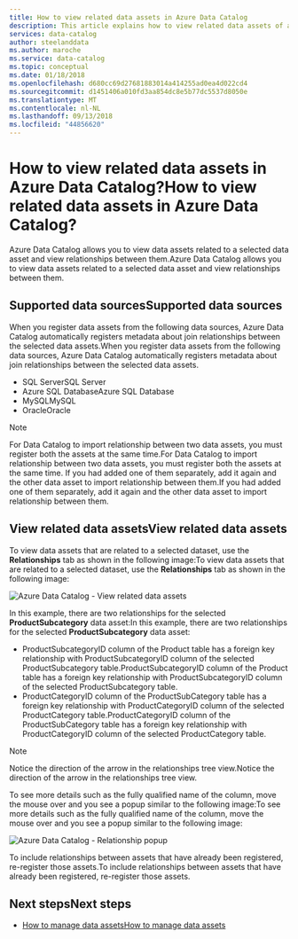 ```yaml
---
title: How to view related data assets in Azure Data Catalog
description: This article explains how to view related data assets of a selected data asset in Azure Data Catalog.
services: data-catalog
author: steelanddata
ms.author: maroche
ms.service: data-catalog
ms.topic: conceptual
ms.date: 01/18/2018
ms.openlocfilehash: d680cc69d27681883014a414255ad0ea4d022cd4
ms.sourcegitcommit: d1451406a010fd3aa854dc8e5b77dc5537d8050e
ms.translationtype: MT
ms.contentlocale: nl-NL
ms.lasthandoff: 09/13/2018
ms.locfileid: "44856620"
---
```

# <a name="how-to-view-related-data-assets-in-azure-data-catalog"></a><span data-ttu-id="e2370-103">How to view related data assets in Azure Data Catalog?</span><span class="sxs-lookup"><span data-stu-id="e2370-103">How to view related data assets in Azure Data Catalog?</span></span>
<span data-ttu-id="e2370-104">Azure Data Catalog allows you to view data assets related to a selected data asset and view relationships between them.</span><span class="sxs-lookup"><span data-stu-id="e2370-104">Azure Data Catalog allows you to view data assets related to a selected data asset and view relationships between them.</span></span> 

## <a name="supported-data-sources"></a><span data-ttu-id="e2370-105">Supported data sources</span><span class="sxs-lookup"><span data-stu-id="e2370-105">Supported data sources</span></span> 
<span data-ttu-id="e2370-106">When you register data assets from the following data sources, Azure Data Catalog automatically registers metadata about join relationships between the selected data assets.</span><span class="sxs-lookup"><span data-stu-id="e2370-106">When you register data assets from the following data sources, Azure Data Catalog automatically registers metadata about join relationships between the selected data assets.</span></span> 

- <span data-ttu-id="e2370-107">SQL Server</span><span class="sxs-lookup"><span data-stu-id="e2370-107">SQL Server</span></span>
- <span data-ttu-id="e2370-108">Azure SQL Database</span><span class="sxs-lookup"><span data-stu-id="e2370-108">Azure SQL Database</span></span>
- <span data-ttu-id="e2370-109">MySQL</span><span class="sxs-lookup"><span data-stu-id="e2370-109">MySQL</span></span>
- <span data-ttu-id="e2370-110">Oracle</span><span class="sxs-lookup"><span data-stu-id="e2370-110">Oracle</span></span>

> [!NOTE]
> <span data-ttu-id="e2370-111">For Data Catalog to import relationship between two data assets, you must register both the assets at the same time.</span><span class="sxs-lookup"><span data-stu-id="e2370-111">For Data Catalog to import relationship between two data assets, you must register both the assets at the same time.</span></span> <span data-ttu-id="e2370-112">If you had added one of them separately, add it again and the other data asset to import relationship between them.</span><span class="sxs-lookup"><span data-stu-id="e2370-112">If you had added one of them separately, add it again and the other data asset to import relationship between them.</span></span>

## <a name="view-related-data-assets"></a><span data-ttu-id="e2370-113">View related data assets</span><span class="sxs-lookup"><span data-stu-id="e2370-113">View related data assets</span></span>
<span data-ttu-id="e2370-114">To view data assets that are related to a selected dataset, use the **Relationships** tab as shown in the following image:</span><span class="sxs-lookup"><span data-stu-id="e2370-114">To view data assets that are related to a selected dataset, use the **Relationships** tab as shown in the following image:</span></span> 

![Azure Data Catalog - View related data assets](media\data-catalog-how-to-view-related-data-assets\relationships-tab.png)

<span data-ttu-id="e2370-116">In this example, there are two relationships for the selected **ProductSubcategory** data asset:</span><span class="sxs-lookup"><span data-stu-id="e2370-116">In this example, there are two relationships for the selected **ProductSubcategory** data asset:</span></span> 

- <span data-ttu-id="e2370-117">ProductSubcategoryID column of the Product table has a foreign key relationship with ProductSubcategoryID column of the selected ProductSubcategory table.</span><span class="sxs-lookup"><span data-stu-id="e2370-117">ProductSubcategoryID column of the Product table has a foreign key relationship with ProductSubcategoryID column of the selected ProductSubcategory table.</span></span> 
- <span data-ttu-id="e2370-118">ProductCategoryID column of the ProductSubCategory table has a foreign key relationship with ProductCategoryID column of the selected ProductCategory table.</span><span class="sxs-lookup"><span data-stu-id="e2370-118">ProductCategoryID column of the ProductSubCategory table has a foreign key relationship with ProductCategoryID column of the selected ProductCategory table.</span></span>

> [!NOTE]
> <span data-ttu-id="e2370-119">Notice the direction of the arrow in the relationships tree view.</span><span class="sxs-lookup"><span data-stu-id="e2370-119">Notice the direction of the arrow in the relationships tree view.</span></span>  

<span data-ttu-id="e2370-120">To see more details such as the fully qualified name of the column, move the mouse over and you see a popup similar to the following image:</span><span class="sxs-lookup"><span data-stu-id="e2370-120">To see more details such as the fully qualified name of the column, move the mouse over and you see a popup similar to the following image:</span></span> 

![Azure Data Catalog - Relationship popup](media\data-catalog-how-to-view-related-data-assets\relationship-popup.png)

<span data-ttu-id="e2370-122">To include relationships between assets that have already been registered, re-register those assets.</span><span class="sxs-lookup"><span data-stu-id="e2370-122">To include relationships between assets that have already been registered, re-register those assets.</span></span>

## <a name="next-steps"></a><span data-ttu-id="e2370-123">Next steps</span><span class="sxs-lookup"><span data-stu-id="e2370-123">Next steps</span></span>
- [<span data-ttu-id="e2370-124">How to manage data assets</span><span class="sxs-lookup"><span data-stu-id="e2370-124">How to manage data assets</span></span>](data-catalog-how-to-manage.md)